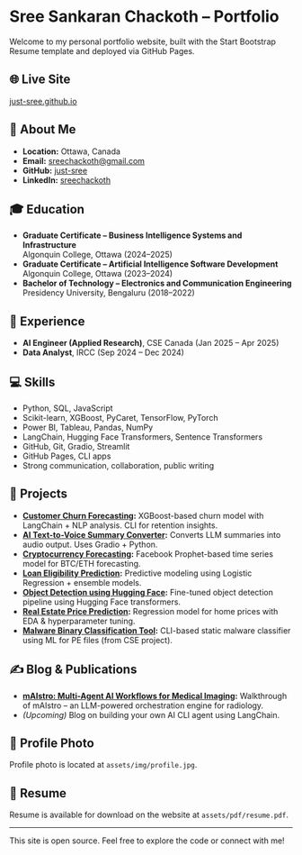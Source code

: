 # Sree Sankaran Chackoth – Portfolio

Welcome to my personal portfolio website, built with the Start Bootstrap Resume template and deployed via GitHub Pages.

## 🌐 Live Site
[just-sree.github.io](https://just-sree.github.io)

## 👤 About Me
- **Location:** Ottawa, Canada
- **Email:** [sreechackoth@gmail.com](mailto:sreechackoth@gmail.com)
- **GitHub:** [just-sree](https://github.com/just-sree)
- **LinkedIn:** [sreechackoth](https://www.linkedin.com/in/sreechackoth)

## 🎓 Education
- **Graduate Certificate – Business Intelligence Systems and Infrastructure**  
  Algonquin College, Ottawa (2024–2025)
- **Graduate Certificate – Artificial Intelligence Software Development**  
  Algonquin College, Ottawa (2023–2024)
- **Bachelor of Technology – Electronics and Communication Engineering**  
  Presidency University, Bengaluru (2018–2022)

## 💼 Experience
- **AI Engineer (Applied Research)**, CSE Canada (Jan 2025 – Apr 2025)
- **Data Analyst**, IRCC (Sep 2024 – Dec 2024)

## 💻 Skills
- Python, SQL, JavaScript
- Scikit-learn, XGBoost, PyCaret, TensorFlow, PyTorch
- Power BI, Tableau, Pandas, NumPy
- LangChain, Hugging Face Transformers, Sentence Transformers
- GitHub, Git, Gradio, Streamlit
- GitHub Pages, CLI apps
- Strong communication, collaboration, public writing

## 📂 Projects
- **[Customer Churn Forecasting](https://github.com/just-sree/Churn-Forecasting-and-Strategic-Retention-Using-Data-Analytics---A):** XGBoost-based churn model with LangChain + NLP analysis. CLI for retention insights.
- **[AI Text-to-Voice Summary Converter](https://github.com/just-sree/AI-text-to-voice-summary-converter):** Converts LLM summaries into audio output. Uses Gradio + Python.
- **[Cryptocurrency Forecasting](https://github.com/just-sree/CryptoForecasts):** Facebook Prophet-based time series model for BTC/ETH forecasting.
- **[Loan Eligibility Prediction](https://github.com/just-sree/Loan-Eligibility-Model):** Predictive modeling using Logistic Regression + ensemble models.
- **[Object Detection using Hugging Face](https://github.com/just-sree/Object-Detection-using-HF):** Fine-tuned object detection pipeline using Hugging Face transformers.
- **[Real Estate Price Prediction](https://github.com/just-sree/Real-Estate-Price-Prediction-using-Random-Forest):** Regression model for home prices with EDA & hyperparameter tuning.
- **[Malware Binary Classification Tool](https://github.com/just-sree/malware-classifier-cli):** CLI-based static malware classifier using ML for PE files (from CSE project).

## ✍️ Blog & Publications
- **[mAIstro: Multi-Agent AI Workflows for Medical Imaging](https://medium.com/@sreechackoth/maistro-ai-agents-imaging):** Walkthrough of mAIstro – an LLM-powered orchestration engine for radiology.
- *(Upcoming)* Blog on building your own AI CLI agent using LangChain.

## 📸 Profile Photo
Profile photo is located at `assets/img/profile.jpg`.

## 📄 Resume
Resume is available for download on the website at `assets/pdf/resume.pdf`.

---

This site is open source. Feel free to explore the code or connect with me!
